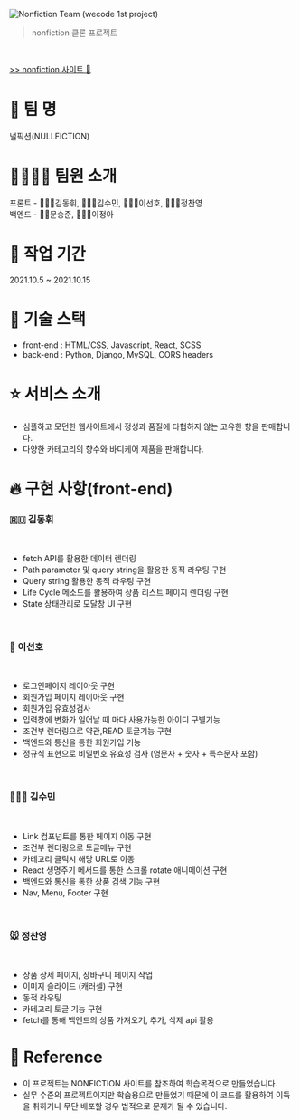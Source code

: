![Nonfiction Team (wecode 1st project)](https://user-images.githubusercontent.com/73053147/137653168-ce3af78c-d893-4a55-a13f-891b5b487f19.gif)
> nonfiction 클론 프로젝트

</br>

[>> nonfiction 사이트 🚀](https://nonfiction.kr/index.html)

# 🌈 팀 명 

널픽션(NULLFICTION) 

# 👩‍👩‍👧‍👦 팀원 소개

프론트 - 🧑🏼‍💻김동휘, 👩🏼‍💻김수민, 🧑🏽‍💻이선호, 🧑🏻‍💻정찬영
</br>
백엔드 - 👨‍💻문승준, 👩🏻‍💻이정아

# 🚴 작업 기간
2021.10.5 ~ 2021.10.15

# 🚀 기술 스택

- front-end : HTML/CSS, Javascript, React, SCSS
- back-end : Python, Django, MySQL, CORS headers

# ⭐️ 서비스 소개

- 심플하고 모던한 웹사이트에서 정성과 품질에 타협하지 않는 고유한 향을 판매합니다.
- 다양한 카테고리의 향수와 바디케어 제품을 판매합니다.

# 🔥 구현 사항(front-end)

### 🇷🇺 김동휘
</br>

- fetch API를 활용한 데이터 렌더링
- Path parameter 및 query string을 활용한 동적 라우팅 구현
- Query string 활용한 동적 라우팅 구현
- Life Cycle 메소드를 활용하여 상품 리스트 페이지 렌더링 구현
- State 상태관리로 모달창 UI 구현

</br>

### 🦘 이선호
</br>

- 로그인페이지 레이아웃 구현
- 회원가입 페이지 레이아웃 구현
- 회원가입 유효성검사 
- 입력창에 변화가 일어날 때 마다 사용가능한 아이디 구별기능
- 조건부 렌더링으로 약관,READ 토글기능 구현
- 백엔드와 통신을 통한 회원가입 기능
- 정규식 표현으로 비밀번호 유효성 검사 (영문자 + 숫자 + 특수문자 포함)

</br>

### 🏃🏻‍♀️ 김수민
</br>

- Link 컴포넌트를 통한 페이지 이동 구현
- 조건부 렌더링으로 토글메뉴 구현
- 카테고리 클릭시 해당 URL로 이동
- React 생명주기 메서드를 통한 스크롤 rotate 애니메이션 구현
- 백엔드와 통신을 통한 상품 검색 기능 구현
- Nav, Menu, Footer 구현

<br>

### 🐭 정찬영
<br>

- 상품 상세 페이지, 장바구니 페이지 작업
- 이미지 슬라이드 (캐러셀) 구현
- 동적 라우팅
- 카테고리 토글 기능 구현
- fetch를 통해 백엔드의 상품 가져오기, 추가, 삭제 api 활용

# 💭 Reference

- 이 프로젝트는 NONFICTION 사이트를 참조하여 학습목적으로 만들었습니다.
- 실무 수준의 프로젝트이지만 학습용으로 만들었기 때문에 이 코드를 활용하여 이득을 취하거나 무단 배포할 경우 법적으로 문제가 될 수 있습니다.



